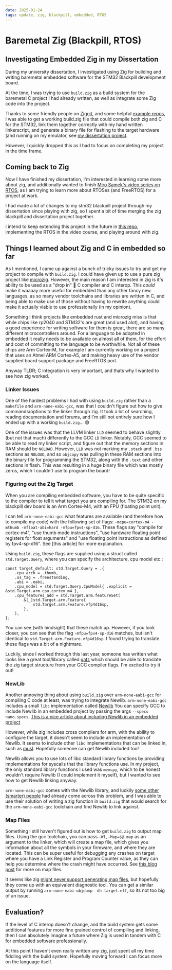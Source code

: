```yaml
---
date: 2025-01-24
tags: update, zig, blackpill, embedded, RTOS
---
```


# Baremetal Zig (Blackpill, RTOS)

## Investigating Embedded Zig in my Dissertation
During my university dissertation, I investigated using Zig for building and
writing baremetal embedded software for the STM32 Blackpill development board.

At the time, I was trying to use `build.zig` as a build system for the
baremetal C project I had already written, as well as integrate some Zig code
into the project.

Thanks to some friendly people on [Ziggit](https://ziggit.dev/), and some
helpful [example repos](https://github.com/haydenridd/stm32-zig-porting-guide),
I was able to get a working build.zig file that could compile both zig and C
for the STM32, link them together correctly with my hand written linkerscript,
and generate a binary file for flashing to the target hardware (and running
on my emulator, see [my dissertation project](https://github.com/rej696/dissertation).

However, I quickly dropped this as I had to focus on completing my project in
the time frame.

## Coming back to Zig
Now I have finished my dissertation, I'm interested in learning some more about
zig, and additionally wanted to finish
[Miro Samek's video series on RTOS](https://www.youtube.com/playlist?list=PLPW8O6W-1chyrd_Msnn4LD6LBs2slJITs),
as I am trying to learn more about RTOSes (and FreeRTOS) for a project at work.

I had made a lot of changes to my stm32 blackpill project through my
dissertation since playing with zig, so I spent a bit of time merging the zig
blackpill and dissertation project together.

I intend to keep extending this project in the future in
[this repo](https://github.com/rej696/zig-blackpill/tree/main),
implementing the RTOS in the video course, and playing around with zig.

## Things I learned about Zig and C in embedded so far
As I mentioned, I came up against a bunch of tricky issues to try and get my
project to compile with `build.zig`. I could have given up to use a pure zig
project like [microzig](https://github.com/ZigEmbeddedGroup/microzig). However,
the main reason I am interested in zig is it's ability to be used as a "drop
in" :eyes: C compiler and C interop. This _could_ make it waaaay more useful for
embedded than any other fancy new languages, as so many vendor toolchains and
libraries are written in C, and being able to make use of those without having
to rewrite anything could make it actually viable to use professionally (in my
opinion).

Something I think projects like embedded rust and microzig miss is that while
chips like rp2040 and STM32's are great (and used alot), and having a good
experience for writing software for them is great, there are so many different
microcontrollers around. For a language to be adopted in embedded it really
needs to be available on almost all of them, for the effort and cost of
committing to the language to be worthwhile. Not all of these chips are Arm
Cortex-M, for example I am currently working on a project that uses an Atmel
ARM Cortex-A5, and making heavy use of the vendor supplied board support
package and FreeRTOS port.

Anyway TLDR; C integration is very important, and thats why I wanted to see how
zig worked.

### Linker Issues
One of the hardest problems I had with using `build.zig` rather than a
`makefile` and `arm-none-eabi-gcc`, was that I couldn't figure out how to give
commands/options to the linker through zig. It took a lot of searching, reading
documentation and forums, and I'm still not entirely sure how I ended up with a
working `build.zig`... :sweat_smile:

One of the issues was that the LLVM linker `LLD` seemed to behave slightly (but
not that much) differently to the GCC `LD` linker. Notably, GCC seemed to be
able to read my linker script, and figure out that the memory sections in RAM
should be `NOLOAD`. However, `LLD` was not marking my `.stack` and `.bss`
sections as `NOLOAD`, and so `objcopy` was pulling in these RAM sections into
the binary file for programming the STM32, along with the `.text` and other
sections in flash. This was resulting in a huge binary file which was mostly
zeros, which I couldn't use to program the board!


### Figuring out the Zig Target
When you are compiling embedded software, you have to be quite specific to the
compiler to tell it what target you are compiling for. The STM32 on my
blackpill dev board is an Arm Cortex-M4, with an FPU (floating point unit).

I can tell `arm-none-eabi-gcc` what features are available (and therefore how to compile my code) with the following set of flags:
`-mcpu=cortex-m4 -mthumb -mfloat-abi=hard -mfpu=fpv4-sp-d16`.
These flags say "compile for cortex-m4", "use thumb mode instructions", "use
hardware floating point registers for float arguments" and "use floating point
instructions as defined by fpv4-sp-d16". See [this article] for more
explanation.

Using `build.zig`, these flags are supplied using a struct called `std.Target.Query`, where you can specify the architecture, cpu model etc.:
```zig
const target_default: std.Target.Query = .{
    .cpu_arch = .thumb,
    .os_tag = .freestanding,
    .abi = .eabi,
    .cpu_model = std.Target.Query.CpuModel{ .explicit = &std.Target.arm.cpu.cortex_m4 },
    .cpu_features_add = std.Target.arm.featureSet(
        &[_]std.Target.arm.Feature{
            std.Target.arm.Feature.vfp4d16sp,
        },
    ),
};
```

You can see (with hindsight) that these match up. However, if you look closer,
you can see that the flag `-mfpu=fpv4-sp-d16` matches, but isn't identical to
`std.Target.arm.Feature.vfp4d16sp`. I found trying to translate these flags was
a bit of a nightmare.

Luckily, since I worked through this last year, someone has written what looks
like a great tool/library called [gatz](https://github.com/haydenridd/gcc-arm-to-zig)
which should be able to translate the zig target structure from your GCC
compiler flags. I'm excited to try it out!


### NewLib
Another annoying thing about using `build.zig` over `arm-none-eabi-gcc` for
compiling C code at least, was trying to integrate Newlib. `arm-none-eabi-gcc`
includes a small `libc` implementation called
[Newlib](https://en.wikipedia.org/wiki/Newlib)
You can specify GCC to include Newlib in an embedded project by passing the
args `--specs nano.specs`.
[This is a nice article about including Newlib in an embedded
project](https://hackaday.com/2021/07/19/the-newlib-embedded-c-standard-library-and-how-to-use-it/)

However, while zig includes cross compilers for arm, with the ability to
configure the target, it doesn't seem to include an implementation of Newlib.
It seems to include other `libc` implementations that can be linked in, such as
[musl](https://musl.libc.org/). Hopefully someone can get Newlib included too!

Newlib allows you to use lots of libc standard library functions by providing
implementations for syscalls that the library functions use. In my project, the
only standard library functions I used was `memcpy`, which to be honest
wouldn't require Newlib (I could implement it myself), but I wanted to see how
to get Newlib linking anyway.

`arm-none-eabi-gcc` comes with the Newlib library, and luckily
[some other (smarter) people](https://ziggit.dev/t/stm32-porting-guide-first-pass/4414)
had already come across this problem, and I was able to use their
solution of writing a zig function in `build.zig` that would search for the
`arm-none-eabi-gcc` toolchain and find Newlib to link against.

### Map Files
Something I still haven't figured out is how to get `build.zig` to output map
files. Using the gcc toolchain, you can pass `-Wl,-Map=$@.map` as an argument
to the linker, which will create a map file, which gives you information about
all the symbols in your firmware, and where they are located. This can be super
useful for debugging any crashes on target where you have a Link Register and
Program Counter value, as they can help you determine where the crash might
have occurred. See
[this blog post](https://interrupt.memfault.com/blog/get-the-most-out-of-the-linker-map-file)
for more on map files.

It seems like zig [might never support generating map
files](https://github.com/ziglang/zig/issues/18356#issuecomment-1877618990),
but hopefully they come up with an equivalent diagnostic tool. You can get a
similar output by running  `arm-none-eabi-objdump -dh target.elf`, so its not
too big of an issue.

## Evaluation?
If the level of C interop doesn't change, and the build system gets some
additional features for more fine grained control of compiling and linking,
then I can absolutely imagine a future where Zig is used in tandem with C for
embedded software professionally.

At this point I haven't even really written any zig, just spent all my time
fiddling with the build system. Hopefully moving forward I can focus more on
the language itself.

